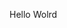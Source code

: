 Hello Wolrd

































































































































































































































































